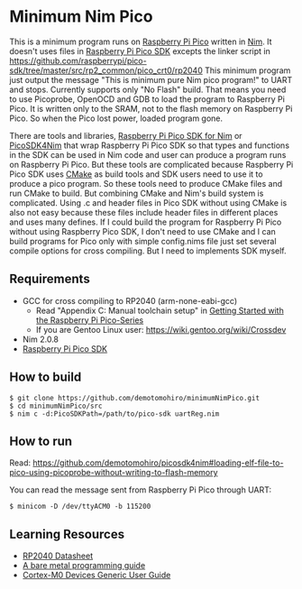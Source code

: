 # Minimum Nim Pico
This is a minimum program runs on [Raspberry Pi Pico](https://www.raspberrypi.com/documentation/microcontrollers/silicon.html) written in [Nim](https://nim-lang.org).
It doesn't uses files in [Raspberry Pi Pico SDK](https://github.com/raspberrypi/pico-sdk) excepts the linker script in https://github.com/raspberrypi/pico-sdk/tree/master/src/rp2_common/pico_crt0/rp2040
This minimum program just output the message "This is minimum pure Nim pico program!" to UART and stops.
Currently supports only "No Flash" build. That means you need to use Picoprobe, OpenOCD and GDB to load the program to Raspberry Pi Pico. It is written only to the SRAM, not to the flash memory on Raspberry Pi Pico. So when the Pico lost power, loaded program gone.

There are tools and libraries, [Raspberry Pi Pico SDK for Nim](https://github.com/EmbeddedNim/picostdlib) or [PicoSDK4Nim](https://github.com/demotomohiro/picosdk4nim) that wrap Raspberry Pi Pico SDK so that types and functions in the SDK can be used in Nim code and user can produce a program runs on Raspberry Pi Pico.
But these tools are complicated because Raspberry Pi Pico SDK uses [CMake](https://cmake.org) as build tools and SDK users need to use it to produce a pico program.
So these tools need to produce CMake files and run CMake to build.
But combining CMake and Nim's build system is complicated.
Using .c and header files in Pico SDK without using CMake is also not easy because these files include header files in different places and uses many defines.
If I could build the program for Raspberry Pi Pico without using Raspberry Pico SDK, I don't need to use CMake and I can build programs for Pico only with simple config.nims file just set several compile options for cross compiling.
But I need to implements SDK myself.

## Requirements
- GCC for cross compiling to RP2040 (arm-none-eabi-gcc)
  - Read "Appendix C: Manual toolchain setup" in [Getting Started with the Raspberry Pi Pico-Series](https://rptl.io/pico-get-started)
  - If you are Gentoo Linux user: https://wiki.gentoo.org/wiki/Crossdev
- Nim 2.0.8
- [Raspberry Pi Pico SDK](https://github.com/raspberrypi/pico-sdk)

## How to build
```console
$ git clone https://github.com/demotomohiro/minimumNimPico.git
$ cd minimumNimPico/src
$ nim c -d:PicoSDKPath=/path/to/pico-sdk uartReg.nim
```

## How to run
Read:
https://github.com/demotomohiro/picosdk4nim#loading-elf-file-to-pico-using-picoprobe-without-writing-to-flash-memory

You can read the message sent from Raspberry Pi Pico through UART:
```console
$ minicom -D /dev/ttyACM0 -b 115200
```

## Learning Resources
- [RP2040 Datasheet](https://www.raspberrypi.com/documentation/microcontrollers/silicon.html)
- [A bare metal programming guide](https://github.com/cpq/bare-metal-programming-guide)
- [Cortex-M0 Devices Generic User Guide](https://developer.arm.com/documentation/dui0662/latest/)
